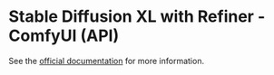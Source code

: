 # Stable Diffusion XL with Refiner - ComfyUI (API)

See the [official documentation](https://docs.salad.com/products/recipes/sdxl-with-refiner-comfyui) for more information.